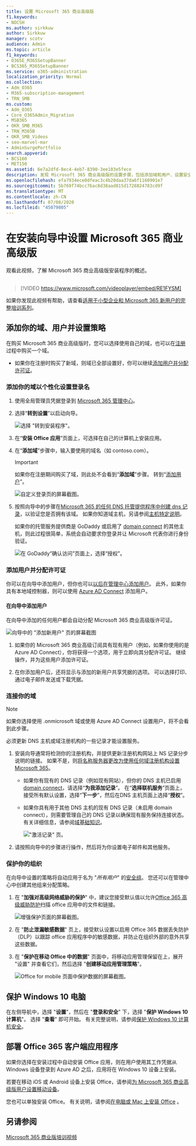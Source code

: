 ```yaml
---
title: 设置 Microsoft 365 商业高级版
f1.keywords:
- NOCSH
ms.author: sirkkuw
author: Sirkkuw
manager: scotv
audience: Admin
ms.topic: article
f1_keywords:
- O365E_M365SetupBanner
- BCS365_M365SetupBanner
ms.service: o365-administration
localization_priority: Normal
ms.collection:
- Adm_O365
- M365-subscription-management
- TRN_SMB
ms.custom:
- Adm_O365
- Core_O365Admin_Migration
- MSB365
- OKR_SMB_M365
- TRN_M365B
- OKR_SMB_Videos
- seo-marvel-mar
- AdminSurgePortfolio
search.appverid:
- BCS160
- MET150
ms.assetid: 6e7a2dfd-8ec4-4eb7-8390-3ee103e5fece
description: 发现 Microsoft 365 商业高级版的设置步骤，包括添加域和用户、设置安全策略等。
ms.openlocfilehash: efa7934ece0dfeac3c4b20daa37da6f1160901e7
ms.sourcegitcommit: 5b769f74bcc76ac8d38aad815d1728824783cd9f
ms.translationtype: MT
ms.contentlocale: zh-CN
ms.lasthandoff: 07/08/2020
ms.locfileid: "45079805"
---
```

# <a name="set-up-microsoft-365-business-premium-in-the-setup-wizard"></a>在安装向导中设置 Microsoft 365 商业高级版

观看此视频，了解 Microsoft 365 商业高级版安装程序的概述。<br><br>

> [!VIDEO https://www.microsoft.com/videoplayer/embed/RE1FYSM] 

如果你发现此视频有帮助，请查看[适用于小型企业和 Microsoft 365 新用户的完整培训系列](https://support.microsoft.com/office/6ab4bbcd-79cf-4000-a0bd-d42ce4d12816)。

## <a name="add-your-domain-users-and-set-up-policies"></a>添加你的域、用户并设置策略

在购买 Microsoft 365 商业高级版时，您可以选择使用自己的域，也可以在[注册](sign-up.md)过程中购买一个域。

- 如果你在注册时购买了新域，则域已全部设置好，你可以继续[添加用户并分配许可证](#add-users-and-assign-licenses)。

### <a name="add-your-domain-to-personalize-sign-in"></a>添加你的域以个性化设置登录名

1. 使用全局管理员凭据登录到 [Microsoft 365 管理中心](https://admin.microsoft.com)。 

2. 选择“**转到设置**”以启动向导。

    ![选择 "转到安装程序"。](../media/gotosetupinadmincenter.png)

3. 在“**安装 Office 应用**”页面上，可选择在自己的计算机上安装应用。
    
4. 在“**添加域**”步骤中，输入要使用的域名（如 contoso.com）。

    > [!IMPORTANT]
    > 如果你在注册期间购买了域，则此处不会看到“**添加域**”步骤。 转到“[添加用户](#add-users-and-assign-licenses)”。

    ![自定义登录页的屏幕截图。](../media/adddomain.png)

    
4. 按照向导中的步骤在[Microsoft 365 的任何 DNS 托管提供程序中创建 dns 记录](https://docs.microsoft.com/office365/admin/get-help-with-domains/create-dns-records-at-any-dns-hosting-provider)，以验证您是否拥有该域。 如果你知道域主机，另请参阅[主机特定说明](https://docs.microsoft.com/office365/admin/get-help-with-domains/set-up-your-domain-host-specific-instructions)。

    如果你的托管服务提供商是 GoDaddy 或启用了 [domain connect](https://docs.microsoft.com/office365/admin/get-help-with-domains/domain-connect) 的其他主机，则此过程很简单，系统会自动要求你登录并让 Microsoft 代表你进行身份验证。

    ![在 GoDaddy“确认访问”页面上，选择“授权”。](../media/godaddyauth.png)

### <a name="add-users-and-assign-licenses"></a>添加用户并分配许可证

你可以在向导中添加用户，但你也可以[以后在管理中心添加用户](add-users-m365b.md)。 此外，如果你具有本地域控制器，则可以使用 [Azure AD Connect](https://docs.microsoft.com/azure/active-directory/hybrid/how-to-connect-install-express) 添加用户。

#### <a name="add-users-in-the-wizard"></a>在向导中添加用户

在向导中添加的任何用户都会自动分配 Microsoft 365 商业高级版许可证。

![向导中的 "添加新用户" 页的屏幕截图](../media/addnewuserspage.png)

1. 如果你的 Microsoft 365 商业高级订阅具有现有用户（例如，如果你使用的是 Azure AD Connect），你将获得一个选项，用于立即向其分配许可证。 继续操作，并为这些用户添加许可证。

2. 在你添加用户后，还将显示与添加的新用户共享凭据的选项。 可以选择打印、通过电子邮件发送或下载凭据。

### <a name="connect-your-domain"></a>连接你的域

> [!NOTE]
> 如果你选择使用 .onmicrosoft 域或使用 Azure AD Connect 设置用户，将不会看到此步骤。
  
必须更新 DNS 主机或域注册机构的一些记录才能设置服务。
  
1. 安装向导通常将检测你的注册机构，并提供更新注册机构网站上 NS 记录分步说明的链接。 如果不是，则[将名称服务器更改为使用任何域注册机构设置 Microsoft 365](https://docs.microsoft.com/microsoft-365/admin/get-help-with-domains/change-nameservers-at-any-domain-registrar)。 

    - 如果你有现有的 DNS 记录（例如现有网站），但你的 DNS 主机已启用 [domain connect](https://docs.microsoft.com/office365/admin/get-help-with-domains/domain-connect)，请选择“**为我添加记录**”。 在“**选择联机服务**”页面上，接受所有默认设置，选择“**下一步**”，然后在DNS 主机页面上选择“**授权**”。
    - 如果你具有用于其他 DNS 主机的现有 DNS 记录（未启用 domain connect），则需要管理自己的 DNS 记录以确保现有服务保持连接状态。 有关详细信息，请参阅[域基础知识](https://docs.microsoft.com/office365/admin/get-help-with-domains/dns-basics)。

        !["激活记录" 页。](../media/activaterecords.png)

2. 请按照向导中的步骤进行操作，然后将为你设置电子邮件和其他服务。

### <a name="protect-your-organization"></a>保护你的组织 

在向导中设置的策略将自动应用于名为 "*所有用户*" 的[安全组](https://docs.microsoft.com/office365/admin/create-groups/compare-groups#security-groups)。 您还可以在管理中心中创建其他组来分配策略。

1. 在 "**加强对高级网络威胁的保护**" 中，建议您接受默认值以允许[Office 365 高级威胁防护](https://docs.microsoft.com/microsoft-365/security/office-365-security/office-365-atp)扫描 office 应用中的文件和链接。

    ![增强保护页面的屏幕截图。](../media/increasetreatprotection.png)


2. 在 "**防止泄漏敏感数据**" 页上，接受默认设置以启用 Office 365 数据丢失防护（DLP）以跟踪 office 应用程序中的敏感数据，并防止在组织外部的意外共享这些数据。

3. 在 "**保护在移动 Office 中的数据**" 页面中，将移动应用管理保留在上，展开 "设置" 并查看它们，然后选择 "**创建移动应用管理策略**"。

    ![Office for mobile 页面中保护数据的屏幕截图。](../media/protectdatainmobile.png)


## <a name="secure-windows-10-pcs"></a>保护 Windows 10 电脑

在左侧导航中，选择 "**设置**"，然后在 "**登录和安全**" 下，选择 "**保护 Windows 10 计算机**"。 选择 "**查看**" 即可开始。 有关完整说明，请参阅[保护 Windows 10 计算机安全](secure-win-10-pcs.md)。

## <a name="deploy-office-365-client-apps"></a>部署 Office 365 客户端应用程序

如果你选择在安装过程中自动安装 Office 应用，则在用户使用其工作凭据从 Windows 设备登录到 Azure AD 之后，应用将在 Windows 10 设备上安装。

若要在移动 iOS 或 Android 设备上安装 Office，请参阅[为 Microsoft 365 商业高级版用户设置移动设备](set-up-mobile-devices.md)。

您也可以单独安装 Office。 有关说明，请参阅[在电脑或 Mac 上安装 Office](https://support.microsoft.com/office/4414eaaf-0478-48be-9c42-23adc4716658) 。

## <a name="see-also"></a>另请参阅

[Microsoft 365 商业版培训视频](https://support.microsoft.com/office/6ab4bbcd-79cf-4000-a0bd-d42ce4d12816)
